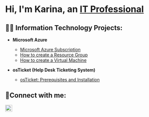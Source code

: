 <h1>Hi, I'm Karina, an <a href="https://linkedin.com/in/karinayordi">IT Professional</a></h1>

<h2>👨‍💻 Information Technology Projects:</h2>

- <b>Microsoft Azure</b>
  - [Microsoft Azure Subscription](https://github.com/karinayordi/azure-subscription)
  - [How to create a Resource Group](https://github.com/karinayordi/ResourceG-VM)
  - [How to create a Virtual Machine](https://github.com/karinayordi/Virtual_M) 

- <b>osTicket (Help Desk Ticketing System)</b>
  - [osTicket: Prerequisites and Installation](https://github.com/karinayordi/osTicket-Inst)


<h2>🤳Connect with me:</h2>

[<img align="left" alt="Josh | LinkedIn" width="22px" src="https://cdn.jsdelivr.net/npm/simple-icons@v3/icons/linkedin.svg" />][linkedin]


[linkedin]: https://linkedin.com/in/Karinayordi

